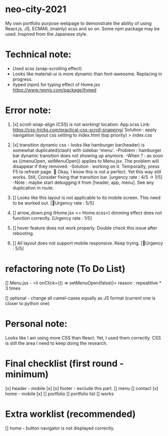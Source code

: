 # neo-city-2021
My own portfolio purpose webpage to demonstrate the ability of using React.js, JS, ECMA6, (mainly) scss and so on. Some npm package may be used. Inspired from the Japanese style.

# Technical note:
- Used scss (snap-scrolling effect)
- Looks like material-ui is more dynamic than font-awesome. Replacing in progress.
- ityped (npm) for typing effect of Home.jsx https://www.npmjs.com/package/ityped


# Error note:
1. [x] scroll-snap-align (CSS) is not working!
location: App.scss
Link: https://css-tricks.com/practical-css-scroll-snapping/
Solution : apply navigation layout css setting to index.html (top priority) > index.css

2. [x] transition dynamic css - looks like hamburger bar(header) is somewhat duplicated(clash) with sidebar 'menu'. 
-Problem : hamburger bar dynamic transition does not showing up anymore.
-When ? :
as soon as ({menuOpen, setMenuOpen}) applies to Menu.jsx.
The problem will disappear if they removed.
-Solution : working on it. Temporailly, press F5 to refresh page.
🤔 Okay, I know this is not a perfect. Yet this way still works. Still, Consider fixing that transition bar. 
[urgency rate : 4/5 -> 1/5]
-Note : maybe start debugging it from [header, app, menu]. 
See any duplication in route.

3. [] Looks like this layout is not applicable to its mobile screen. This need to be worked out. [🍳Urgency rate : 5/5]

4. [] arrow_down.png (Home.jsx <= Home.scss>) dimming effect does not function correctly. [Urgency rate : 1/5]

5. [] hover feature does not work properly. Double check this issue after rebooting.

6. [] All layout does not support mobile responsive. Keep trying. [🍳Urgency : 5/5]

# refactoring note (To Do List)
[] Menu.jsx - <li onClick={() => setMenuOpen(false)}>
reason : repeatitive * 3 times

[] optional - change all camel-cases equally as JS format (current one is closer to python one)

# Personal note:
Looks like I am using more CSS than React. Yet, I used them correctly.
CSS is still the area I need to keep doing the research.

# Final checklist (first round - minimum)
[x] header - mobile [x]
[x] footer - exclude this part.
[] menu
[] contact
[x] home - mobile [x]
[] portfolio
[] portfolio list
[] works

# Extra worklist (recommended)
[] home - button navigator is not displayed correctly.